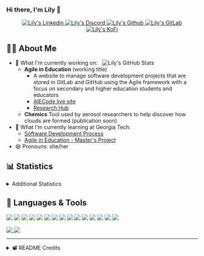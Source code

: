 ### Hi there, I'm Lily 👋

<!-- Trophies
<p align="center">
  <img alig src="https://github-profile-trophy.vercel.app/?username=Lilyheart&theme=nord&margin-w=15&margin-h=15&no-frame=true&rank=SECRET,SSS,SS,S,AAA,AA,A" />
</p>
-->
<p align="center">
  <a href="https://www.linkedin.com/in/lily-romano/">
    <img alt="Lily's Linkedin" src="https://img.shields.io/badge/linkedin-%230077B5.svg?&style=for-the-badge&logo=linkedin&logoColor=white" />
  </a>
  <a href="https://discordapp.com/users/Lilyheart#4493">
    <img alt="Lily's Discord" src="https://img.shields.io/badge/Discord-7289DA?style=for-the-badge&logo=discord&logoColor=white" />
  </a>
  <a href="https://github.com/Lilyheart">
    <img alt="Lily's Github" src="https://img.shields.io/badge/GitHub-100000?style=for-the-badge&logo=github&logoColor=white" />
  </a>
  <a href="https://gitlab.com/Lilyheart">
    <img alt="Lily's GitLab" src="https://img.shields.io/badge/GitLab-330F63?style=for-the-badge&logo=gitlab&logoColor=white" />
  </a>
  <a href="https://ko-fi.com/lilyheart">
    <img alt="Lily's KoFi" src="https://img.shields.io/badge/Ko--fi-F16061?style=for-the-badge&logo=ko-fi&logoColor=white" />
  </a>
  </p>

## 👩‍💻 About Me

<img align=right width="50%" alt="Lily's GitHub Stats" src="https://github-readme-stats.vercel.app/api?username=Lilyheart&count_private=true&hide_border=true&show_icons=true&bg_color=FFFFFF&title_color=32698E&text_color=282828&icon_color=32698E"/>

- 🔭 What I'm currently working on:
  - **Agile in Education** (working title)
    - A website to manage software development projects that are stored in GitLab and GitHub using the Agile framework with a focus on secondary and higher education students and educators
    - [AIECode live site](https://lilyheart.github.io/AIECode)
    - [Research Hub](https://agileineducation.notion.site/)
  - **Chemics** Tool used by aerosol researchers to help discover how clouds are formed (publication soon)
- 🌱 What I’m currently learning at Georgia Tech:
  - [Software Development Process](https://omscs.gatech.edu/cs-6300-software-development-process)
  - [Agile in Education - Master's Project](https://agileineducation.notion.site/)
- 😄 Pronouns: she/her

## 📊 Statistics

<details><summary>Additional Statistics</summary>

<!--START_SECTION:waka-->
![Profile Views](http://img.shields.io/badge/Profile%20Views-0-blue)

![Lines of code](https://img.shields.io/badge/From%20Hello%20World%20I%27ve%20Written--264%20Thousand%20lines%20of%20code-blue)

**🐱 My GitHub Data** 

> 🏆 546 Contributions in the Year 2022
 > 
> 📦 200.4 kB Used in GitHub's Storage 
 > 
> 💼 Opted to Hire
 > 
> 📜 20 Public Repositories 
 > 
> 🔑 24 Private Repositories  
 > 
**I'm an Early 🐤** 

```text
🌞 Morning    208 commits    ███████░░░░░░░░░░░░░░░░░░   28.11% 
🌆 Daytime    270 commits    █████████░░░░░░░░░░░░░░░░   36.49% 
🌃 Evening    234 commits    ████████░░░░░░░░░░░░░░░░░   31.62% 
🌙 Night      28 commits     █░░░░░░░░░░░░░░░░░░░░░░░░   3.78%

```
📅 **I'm Most Productive on Friday** 

```text
Monday       119 commits    ████░░░░░░░░░░░░░░░░░░░░░   16.08% 
Tuesday      96 commits     ███░░░░░░░░░░░░░░░░░░░░░░   12.97% 
Wednesday    148 commits    █████░░░░░░░░░░░░░░░░░░░░   20.0% 
Thursday     84 commits     ██░░░░░░░░░░░░░░░░░░░░░░░   11.35% 
Friday       153 commits    █████░░░░░░░░░░░░░░░░░░░░   20.68% 
Saturday     65 commits     ██░░░░░░░░░░░░░░░░░░░░░░░   8.78% 
Sunday       75 commits     ██░░░░░░░░░░░░░░░░░░░░░░░   10.14%

```


📊 **This Week I Spent My Time On** 

```text
⌚︎ Time Zone: America/New_York

💬 Programming Languages: 
JavaScript               39 hrs 47 mins      █████████████████░░░░░░░░   68.65% 
Pug                      9 hrs 15 mins       ████░░░░░░░░░░░░░░░░░░░░░   15.98% 
Other                    3 hrs 23 mins       █░░░░░░░░░░░░░░░░░░░░░░░░   5.87% 
Sass                     2 hrs 33 mins       █░░░░░░░░░░░░░░░░░░░░░░░░   4.4% 
JSON                     44 mins             ░░░░░░░░░░░░░░░░░░░░░░░░░   1.27%

🔥 Editors: 
VS Code                  57 hrs 44 mins      █████████████████████████   99.61% 
Vim                      13 mins             ░░░░░░░░░░░░░░░░░░░░░░░░░   0.39%

🐱‍💻 Projects: 
AIE                      53 hrs 2 mins       ███████████████████████░░   91.52% 
6300Spring22nromano8     4 hrs 31 mins       ██░░░░░░░░░░░░░░░░░░░░░░░   7.8% 
AIECode                  12 mins             ░░░░░░░░░░░░░░░░░░░░░░░░░   0.36% 
Unknown Project          11 mins             ░░░░░░░░░░░░░░░░░░░░░░░░░   0.32%

💻 Operating System: 
Linux                    57 hrs 57 mins      █████████████████████████   100.0%

```

**I Mostly Code in JavaScript** 

```text
JavaScript               14 repos            █████████░░░░░░░░░░░░░░░░   35.9% 
Java                     7 repos             ████░░░░░░░░░░░░░░░░░░░░░   17.95% 
HTML                     6 repos             ███░░░░░░░░░░░░░░░░░░░░░░   15.38% 
Python                   3 repos             ██░░░░░░░░░░░░░░░░░░░░░░░   7.69% 
Arduino                  1 repo              ░░░░░░░░░░░░░░░░░░░░░░░░░   2.56%

```


**Timeline**

![Chart not found](https://raw.githubusercontent.com/Lilyheart/Lilyheart/main/charts/bar_graph.png) 


 Last Updated on 16/04/2022 08:16:58 UTC
<!--END_SECTION:waka-->
</details>

## 💬 Languages & Tools

<!-- https://simpleicons.org/ -->

![](https://img.shields.io/badge/OS-Linux-informational?style=flat&logo=linux&logoColor=white&color=32698E)
![](https://img.shields.io/badge/Editor-Atom-informational?style=flat&logo=Atom&logoColor=white&color=32698E)
![](https://img.shields.io/badge/Code-Java-informational?style=flat&logo=java&logoColor=white&color=32698E)
![](https://img.shields.io/badge/Code-Javascript-informational?style=flat&logo=javascript&logoColor=white&color=32698E)
![](https://img.shields.io/badge/Code-Typescript-informational?style=flat&logo=typescript&logoColor=white&color=32698E)
![](https://img.shields.io/badge/Code-SASS-informational?style=flat&logo=Sass&logoColor=white&color=32698E)
![](https://img.shields.io/badge/Code-SCSS-informational?style=flat&logo=Sass&logoColor=white&color=32698E)
![](https://img.shields.io/badge/Code-Postcss-informational?style=flat&logo=Postcss&logoColor=white&color=32698E)
![](https://img.shields.io/badge/Code-Bootstrap-informational?style=flat&logo=Bootstrap&logoColor=white&color=32698E)
![](https://img.shields.io/badge/Code-Angular-informational?style=flat&logo=Angular&logoColor=white&color=32698E)
![](https://img.shields.io/badge/Code-Webpack-informational?style=flat&logo=Webpack&logoColor=white&color=32698E)
![](https://img.shields.io/badge/Code-Markdown-informational?style=flat&logo=Markdown&logoColor=white&color=32698E)
![](https://img.shields.io/badge/Code-Python-informational?style=flat&logo=python&logoColor=white&color=32698E)
![](https://img.shields.io/badge/Shell-Bash-informational?style=flat&logo=gnu-bash&logoColor=white&color=32698E)
![](https://img.shields.io/badge/VCS-Git-informational?style=flat&logo=git&logoColor=white&color=32698E)

<a href="#">
  <img align="top" max-width="49%" src="https://github-readme-stats.vercel.app/api/top-langs/?username=Lilyheart&hide_border=true&bg_color=FFFFFF&title_color=32698E&text_color=282828&icon_color=32698E&layout=compact" />
</a>
<a href="#">
  <img align="top" max-width="50%" src="https://github-readme-stats.vercel.app/api/wakatime?username=Lily&hide_border=true&bg_color=FFFFFF&title_color=32698E&text_color=282828&icon_color=32698E" />
</a>


----

<details><summary>📽️ README Credits</summary>

- [Badges 4 README](https://github.com/alexandresanlim/Badges4-README.md-Profile)
- [GitHub Readme Stats](https://github.com/anuraghazra/github-readme-stats)
- [GitHub Readme Streak Stats](https://github.com/DenverCoder1/github-readme-streak-stats)
- [Waka Readme Stats](https://github.com/anmol098/waka-readme-stats)
- [Sheilds.io](https://shields.io/)

</details>
